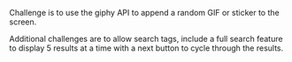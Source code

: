 Challenge is to use the giphy API to append a random GIF or sticker to the screen. 

Additional challenges are to allow search tags, include a full search feature to display 5 results at a time with a 
next button to cycle through the results.
